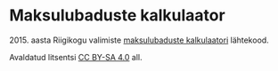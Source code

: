 # Maksulubaduste kalkulaator

2015\. aasta Riigikogu valimiste [maksulubaduste kalkulaatori](http://pungas.ee/maksulubadused/) lähtekood.

Avaldatud litsentsi [CC BY-SA 4.0](http://creativecommons.org/licenses/by-sa/4.0/) all.
